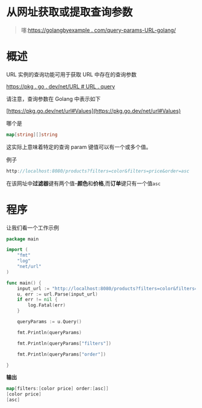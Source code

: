# 从网址获取或提取查询参数

> 噻:[https://golangbyexample . com/query-params-URL-golang/](https://golangbyexample.com/query-params-url-golang/)

# **概述**

URL 实例的查询功能可用于获取 URL 中存在的查询参数

[https://pkg . go . dev/net/URL # URL . query](https://pkg.go.dev/net/url#URL.Query)

请注意，查询参数在 Golang 中表示如下

[https://pkg.go.dev/net/url#Values](https://pkg.go.dev/net/url#Values)

哪个是

```go
map[string][]string
```

这实际上意味着特定的查询 param 键值可以有一个或多个值。

例子

```go
http://localhost:8080/products?filters=color&filters=price&order=asc
```

在该网址中**过滤器**键有两个值–**颜色**和**价格**,而**订单**键只有一个值`asc`

# **程序**

让我们看一个工作示例

```go
package main

import (
	"fmt"
	"log"
	"net/url"
)

func main() {
	input_url := "http://localhost:8080/products?filters=color&filters=price&order=asc"
	u, err := url.Parse(input_url)
	if err != nil {
		log.Fatal(err)
	}

	queryParams := u.Query()

	fmt.Println(queryParams)

	fmt.Println(queryParams["filters"])

	fmt.Println(queryParams["order"])

}
```

**输出**

```go
map[filters:[color price] order:[asc]]
[color price]
[asc]
```

